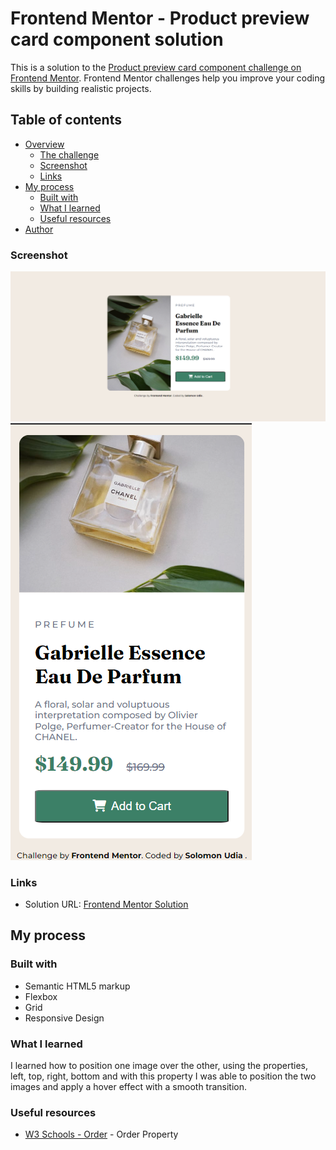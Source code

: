# Frontend Mentor - Product preview card component solution

This is a solution to the [Product preview card component challenge on Frontend Mentor](https://www.frontendmentor.io/challenges/product-preview-card-component-GO7UmttRfa). Frontend Mentor challenges help you improve your coding skills by building realistic projects. 

## Table of contents

- [Overview](#overview)
  - [The challenge](#the-challenge)
  - [Screenshot](#screenshot)
  - [Links](#links)
- [My process](#my-process)
  - [Built with](#built-with)
  - [What I learned](#what-i-learned)
  - [Useful resources](#useful-resources)
- [Author](#author)


### Screenshot

![](https://github.com/soulo-mon/product-preview-component/blob/0c42fce6e4284d6555338833a067d96962e2d3f0/My%20Screenshot%20Desktop%20screen.png)
![](https://github.com/soulo-mon/product-preview-component/blob/0c42fce6e4284d6555338833a067d96962e2d3f0/My%20Screenshot%20Mobile%20Phone%20screen.png)

### Links

- Solution URL: [Frontend Mentor Solution](https://www.frontendmentor.io/solutions/product-preview-card-vanilla-css-and-custom-hover-state-on-hero-85A1JsueD1)

## My process

### Built with

- Semantic HTML5 markup
- Flexbox
- Grid
- Responsive Design

### What I learned

I learned how to position one image over the other, using the properties, left, top, right, bottom and with this property I was able to position the two images and apply a hover effect with a smooth transition.

### Useful resources

- [W3 Schools - Order](https://www.w3schools.com/cssref/css3_pr_order.asp) - Order Property
